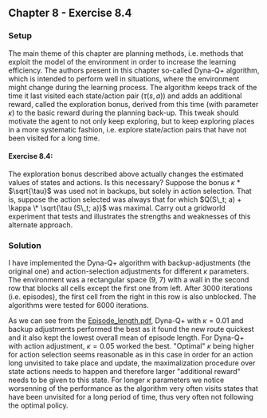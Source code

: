 ## Chapter 8 - Exercise 8.4

### Setup

The main theme of this chapter are planning methods, i.e. methods that exploit the model of the 
environment in order to increase the learning efficiency. The authors present in this chapter so-called 
Dyna-Q+ algorithm, which is intended to perform well in situations, where the environment might 
change during the learning process. The algorithm keeps track of the time it last visited each 
state/action pair ($\tau (s, a)$) and adds an additional reward, called the exploration bonus, 
derived from this time (with parameter $\kappa$) to the basic reward during the planning back-up. 
This tweak should motivate the agent to not only keep exploring, but to keep 
exploring places in a more systematic fashion, i.e. explore state/action pairs that have not been visited 
for a long time. 

#### Exercise 8.4:
The exploration bonus described above actually changes the estimated values of states and actions. 
Is this necessary? Suppose the bonus $\kappa$ \* $\sqrt{\tau}$ was used not in backups, but solely in action 
selection. That is, suppose the action selected was always that for which $Q(S\_t; a) + 
\kappa \* \sqrt{\tau (S\_t; a)}$ was maximal. Carry out a gridworld experiment that tests and 
illustrates the strengths and weaknesses of this alternate approach.

### Solution
I have implemented the Dyna-Q+ algorithm with backup-adjustments (the original one) and action-selection
adjustments for different $\kappa$ parameters. The environment was a rectangular space (9, 7) 
with a wall in the second row that blocks all cells except the first one from left. 
After 3000 iterations (i.e. episodes), the first cell from the right in this row is also unblocked. 
The algorithms were tested for 6000 iterations.

As we can see from the [Episode_length.pdf](https://github.com/ragoragino/reinforcement-learning-sutton/tree/master/Chapter8/Wall/Episode_length.pdf),
Dyna-Q+ with $\kappa = 0.01$ and backup adjustments performed the best as it found the new route 
quickest and it also kept the lowest overall mean of episode length. For Dyna-Q+ with action 
adjustment, $\kappa = 0.05$ worked the best. "Optimal" $\kappa$ being higher for action selection 
seems reasonable as in this case in order for an action long unvisited to take place and 
update, the maximalization procedure over state actions needs to happen and therefore larger
"additional reward" needs to be given to this state. For longer $\kappa$ parameters we notice 
worsenning of the performance as the algorithm very often visits states that have been unvisited
for a long period of time, thus very often not following the optimal policy. 
